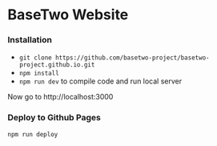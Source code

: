 # BaseTwo Website

### Installation

* ```git clone https://github.com/basetwo-project/basetwo-project.github.io.git```
* ```npm install```
* ```npm run dev``` to compile code and run local server

Now go to http://localhost:3000

### Deploy to Github Pages
```npm run deploy```
